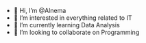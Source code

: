 - 👋 Hi, I’m @Alnema
- 👀 I’m interested in everything related to IT
- 🌱 I’m currently learning Data Analysis 
- 💞️ I’m looking to collaborate on Programming
<!---
Alnema/Alnema is a ✨ special ✨ repository because its `README.md` (this file) appears on your GitHub profile.
You can click the Preview link to take a look at your changes.
--->
